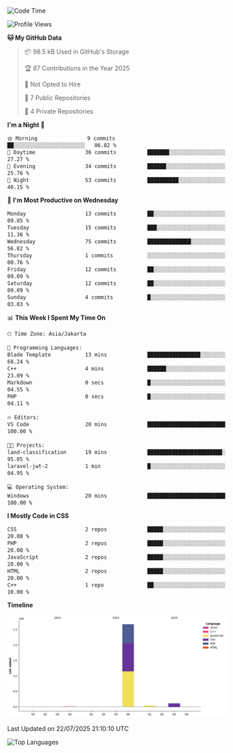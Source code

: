 <!--<h3>Sometimes on Fire🔥</h3>
<p>Recently built a website project as backend</p>
<picture>
  <source media="(prefers-color-scheme: dark)" srcset="https://raw.githubusercontent.com/sulthonhere/sulthonhere/output/github-contribution-grid-snake-dark.svg">
  <source media="(prefers-color-scheme: light)" srcset="https://raw.githubusercontent.com/sulthonhere/sulthonhere/output/github-contribution-grid-snake.svg">
  <img alt="github contribution grid snake animation" src="https://raw.githubusercontent.com/sulthonhere/sulthonhere/output/github-contribution-grid-snake.svg">
</picture>
-->

<!--START_SECTION:waka-->
![Code Time](http://img.shields.io/badge/Code%20Time-20%20mins-blue)

![Profile Views](http://img.shields.io/badge/Profile%20Views-65-blue)

**🐱 My GitHub Data** 

> 📦 98.5 kB Used in GitHub's Storage 
 > 
> 🏆 87 Contributions in the Year 2025
 > 
> 🚫 Not Opted to Hire
 > 
> 📜 7 Public Repositories 
 > 
> 🔑 4 Private Repositories 
 > 
**I'm a Night 🦉** 

```text
🌞 Morning                9 commits           ██░░░░░░░░░░░░░░░░░░░░░░░   06.82 % 
🌆 Daytime                36 commits          ███████░░░░░░░░░░░░░░░░░░   27.27 % 
🌃 Evening                34 commits          ██████░░░░░░░░░░░░░░░░░░░   25.76 % 
🌙 Night                  53 commits          ██████████░░░░░░░░░░░░░░░   40.15 % 
```
📅 **I'm Most Productive on Wednesday** 

```text
Monday                   13 commits          ██░░░░░░░░░░░░░░░░░░░░░░░   09.85 % 
Tuesday                  15 commits          ███░░░░░░░░░░░░░░░░░░░░░░   11.36 % 
Wednesday                75 commits          ██████████████░░░░░░░░░░░   56.82 % 
Thursday                 1 commits           ░░░░░░░░░░░░░░░░░░░░░░░░░   00.76 % 
Friday                   12 commits          ██░░░░░░░░░░░░░░░░░░░░░░░   09.09 % 
Saturday                 12 commits          ██░░░░░░░░░░░░░░░░░░░░░░░   09.09 % 
Sunday                   4 commits           █░░░░░░░░░░░░░░░░░░░░░░░░   03.03 % 
```


📊 **This Week I Spent My Time On** 

```text
🕑︎ Time Zone: Asia/Jakarta

💬 Programming Languages: 
Blade Template           13 mins             █████████████████░░░░░░░░   68.24 % 
C++                      4 mins              ██████░░░░░░░░░░░░░░░░░░░   23.09 % 
Markdown                 0 secs              █░░░░░░░░░░░░░░░░░░░░░░░░   04.55 % 
PHP                      0 secs              █░░░░░░░░░░░░░░░░░░░░░░░░   04.11 % 

🔥 Editors: 
VS Code                  20 mins             █████████████████████████   100.00 % 

🐱‍💻 Projects: 
land-classification      19 mins             ████████████████████████░   95.05 % 
laravel-jwt-2            1 min               █░░░░░░░░░░░░░░░░░░░░░░░░   04.95 % 

💻 Operating System: 
Windows                  20 mins             █████████████████████████   100.00 % 
```

**I Mostly Code in CSS** 

```text
CSS                      2 repos             █████░░░░░░░░░░░░░░░░░░░░   20.00 % 
PHP                      2 repos             █████░░░░░░░░░░░░░░░░░░░░   20.00 % 
JavaScript               2 repos             █████░░░░░░░░░░░░░░░░░░░░   20.00 % 
HTML                     2 repos             █████░░░░░░░░░░░░░░░░░░░░   20.00 % 
C++                      1 repo              ██░░░░░░░░░░░░░░░░░░░░░░░   10.00 % 
```



**Timeline**

![Lines of Code chart](https://raw.githubusercontent.com/sulthonhere/sulthonhere/main/assets/bar_graph.png)


 Last Updated on 22/07/2025 21:10:10 UTC
<!--END_SECTION:waka-->

<img src="https://github-readme-stats.vercel.app/api/top-langs/?username=sulthonhere&layout=compact&theme=default" alt="Top Languages" />
